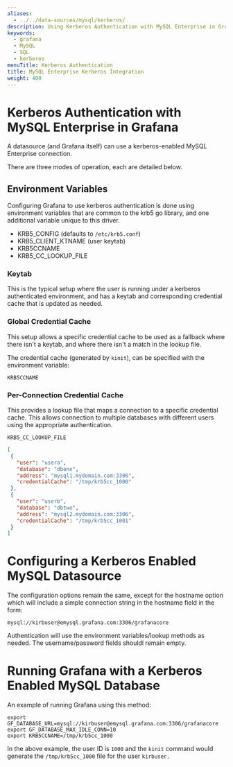 ```yaml
---
aliases:
  - ../../data-sources/mysql/kerberos/
description: Using Kerberos Authentication with MySQL Enterprise in Grafana
keywords:
  - grafana
  - MySQL
  - SQL
  - kerberos
menuTitle: Kerberos Authentication
title: MySQL Enterprise Kerberos Integration
weight: 400
---
```


# Kerberos Authentication with MySQL Enterprise in Grafana

A datasource (and Grafana itself) can use a kerberos-enabled MySQL Enterprise connection.

There are three modes of operation, each are detailed below.

## Environment Variables

Configuring Grafana to use kerberos authentication is done using environment variables that are common to the krb5 go library, and one additional variable unique to this driver.

- KRB5_CONFIG (defaults to `/etc/krb5.conf`)
- KRB5_CLIENT_KTNAME (user keytab)
- KRB5CCNAME
- KRB5_CC_LOOKUP_FILE

### Keytab

This is the typical setup where the user is running under a kerberos authenticated environment, and has a keytab and corresponding credential cache that is updated as needed.

### Global Credential Cache

This setup allows a specific credential cache to be used as a fallback where there isn't a keytab, and where there isn't a match in the lookup file.

The credential cache (generated by `kinit`), can be specified with the environment variable:

`KRB5CCNAME`

### Per-Connection Credential Cache

This provides a lookup file that maps a connection to a specific credential cache. This allows connection to multiple databases with different users using the appropriate authentication.

`KRB5_CC_LOOKUP_FILE`

```JSON
[
 {
   "user": "usera",
   "database": "dbone",
   "address": "mysql1.mydomain.com:3306",
   "credentialCache": "/tmp/krb5cc_1000"
 },
 {
   "user": "userb",
   "database": "dbtwo",
   "address": "mysql2.mydomain.com:3306",
   "credentialCache": "/tmp/krb5cc_1001"
 }
]
```

# Configuring a Kerberos Enabled MySQL Datasource

The configuration options remain the same, except for the hostname option which will include a simple connection string in the hostname field in the form:

```TEXT
mysql://kirbuser@emysql.grafana.com:3306/grafanacore
```

Authentication will use the environment variables/lookup methods as needed. The username/password fields shouldl remain empty.

# Running Grafana with a Kerberos Enabled MySQL Database

An example of running Grafana using this method:

```SHELL
export GF_DATABASE_URL=mysql://kirbuser@emysql.grafana.com:3306/grafanacore
export GF_DATABASE_MAX_IDLE_CONN=10
export KRB5CCNAME=/tmp/krb5cc_1000
```

In the above example, the user ID is `1000` and the `kinit` command would generate the `/tmp/krb5cc_1000` file for the user `kirbuser.`
